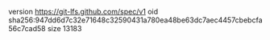 version https://git-lfs.github.com/spec/v1
oid sha256:947dd6d7c32e71648c32590431a780ea48be63dc7aec4457cbebcfa56c7cad58
size 13183
